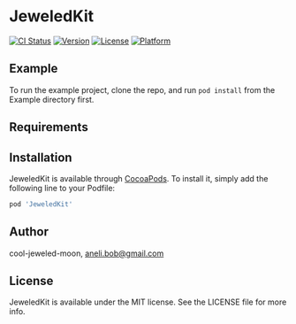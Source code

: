 # JeweledKit

[![CI Status](https://img.shields.io/travis/cool-jeweled-moon/JeweledKit.svg?style=flat)](https://travis-ci.org/cool-jeweled-moon/JeweledKit)
[![Version](https://img.shields.io/cocoapods/v/JeweledKit.svg?style=flat)](https://cocoapods.org/pods/JeweledKit)
[![License](https://img.shields.io/cocoapods/l/JeweledKit.svg?style=flat)](https://cocoapods.org/pods/JeweledKit)
[![Platform](https://img.shields.io/cocoapods/p/JeweledKit.svg?style=flat)](https://cocoapods.org/pods/JeweledKit)

## Example

To run the example project, clone the repo, and run `pod install` from the Example directory first.

## Requirements

## Installation

JeweledKit is available through [CocoaPods](https://cocoapods.org). To install
it, simply add the following line to your Podfile:

```ruby
pod 'JeweledKit'
```

## Author

cool-jeweled-moon, aneli.bob@gmail.com

## License

JeweledKit is available under the MIT license. See the LICENSE file for more info.
